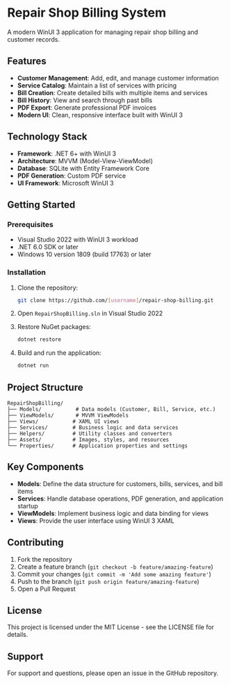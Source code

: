# Repair Shop Billing System

A modern WinUI 3 application for managing repair shop billing and customer records.

## Features

- **Customer Management**: Add, edit, and manage customer information
- **Service Catalog**: Maintain a list of services with pricing
- **Bill Creation**: Create detailed bills with multiple items and services
- **Bill History**: View and search through past bills
- **PDF Export**: Generate professional PDF invoices
- **Modern UI**: Clean, responsive interface built with WinUI 3

## Technology Stack

- **Framework**: .NET 6+ with WinUI 3
- **Architecture**: MVVM (Model-View-ViewModel)
- **Database**: SQLite with Entity Framework Core
- **PDF Generation**: Custom PDF service
- **UI Framework**: Microsoft WinUI 3

## Getting Started

### Prerequisites

- Visual Studio 2022 with WinUI 3 workload
- .NET 6.0 SDK or later
- Windows 10 version 1809 (build 17763) or later

### Installation

1. Clone the repository:
   ```bash
   git clone https://github.com/[username]/repair-shop-billing.git
   ```

2. Open `RepairShopBilling.sln` in Visual Studio 2022

3. Restore NuGet packages:
   ```bash
   dotnet restore
   ```

4. Build and run the application:
   ```bash
   dotnet run
   ```

## Project Structure

```
RepairShopBilling/
├── Models/           # Data models (Customer, Bill, Service, etc.)
├── ViewModels/       # MVVM ViewModels
├── Views/           # XAML UI views
├── Services/        # Business logic and data services
├── Helpers/         # Utility classes and converters
├── Assets/          # Images, styles, and resources
└── Properties/      # Application properties and settings
```

## Key Components

- **Models**: Define the data structure for customers, bills, services, and bill items
- **Services**: Handle database operations, PDF generation, and application startup
- **ViewModels**: Implement business logic and data binding for views
- **Views**: Provide the user interface using WinUI 3 XAML

## Contributing

1. Fork the repository
2. Create a feature branch (`git checkout -b feature/amazing-feature`)
3. Commit your changes (`git commit -m 'Add some amazing feature'`)
4. Push to the branch (`git push origin feature/amazing-feature`)
5. Open a Pull Request

## License

This project is licensed under the MIT License - see the LICENSE file for details.

## Support

For support and questions, please open an issue in the GitHub repository.